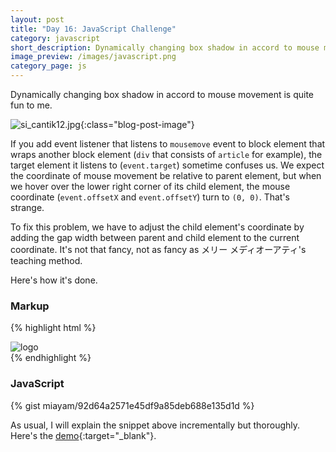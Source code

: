 ```yaml
---
layout: post
title: "Day 16: JavaScript Challenge"
category: javascript
short_description: Dynamically changing box shadow in accord to mouse movement is quite fun to me.
image_preview: /images/javascript.png
category_page: js
---
```


Dynamically changing box shadow in accord to mouse movement is quite fun to me.

![si_cantik12.jpg](https://s20.postimg.org/jp4z9knwd/si_cantik12.jpg){:class="blog-post-image"}

If you add event listener that listens to `mousemove` event to block element that
wraps another block element (`div` that consists of `article` for example),
the target element it listens to (`event.target`) sometime confuses us. We expect
the coordinate of mouse movement be relative to parent element,
but when we hover over the lower right corner of its child element, the mouse coordinate
(`event.offsetX` and `event.offsetY`) turn to `(0, 0)`. That's strange.

To fix this problem, we have to adjust the child element's coordinate by
adding the gap width between parent and child element to the current
coordinate. It's not that fancy, not as fancy
as メリー メディオーアティ's teaching method.

Here's how it's done.

### Markup

{% highlight html %}
  <div class="hero">
    <article contenteditable>
      <img class="logo logo-js" src="miayam.png" alt="logo">
    </article>
  </div>
{% endhighlight %}



### JavaScript

{% gist miayam/92d64a2571e45df9a85deb688e135d1d %}

As usual, I will explain the snippet above incrementally but thoroughly.
Here's the [demo](/demo_day16){:target="_blank"}.
